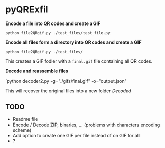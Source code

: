 # pyQRExfil

**Encode a file into QR codes and create a GIF**

`python file2QRgif.py ./test_files/test_file.py`

**Encode all files form a directory into QR codes and create a GIF**

`python file2QRgif.py ./test_files/`

This creates a GIF fodler with a `final.gif` file containing all QR codes.

**Decode and reassemble files**

`python decoder2.py -g="./gifs/final.gif" -o="output.json"

This will recover the original files into a new folder *Decoded* 


## TODO 
- Readme file
- Encode / Decode ZIP, binaries, ... (problems with characters encoding scheme)
- Add option to create one GIF per file instead of on GIF for all
- ?
